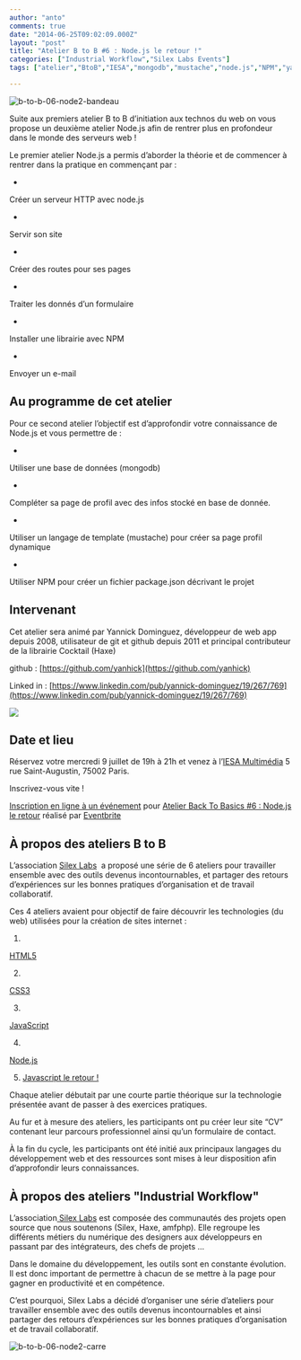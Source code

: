 ```yaml
---
author: "anto"
comments: true
date: "2014-06-25T09:02:09.000Z"
layout: "post"
title: "Atelier B to B #6 : Node.js le retour !"
categories: ["Industrial Workflow","Silex Labs Events"]
tags: ["atelier","BtoB","IESA","mongodb","mustache","node.js","NPM","yannick dominguez"]

---
```

![b-to-b-06-node2-bandeau](https://www.silexlabs.org/wp-content/uploads/2014/07/b-to-b-06-node2-bandeau.png)




Suite aux premiers atelier B to B d’initiation aux technos du web on vous propose un deuxième atelier Node.js afin de rentrer plus en profondeur dans le monde des serveurs web !




Le premier atelier Node.js a permis d’aborder la théorie et de commencer à rentrer dans la pratique en commençant par :







  *


Créer un serveur HTTP avec node.js





  *


Servir son site





  *


Créer des routes pour ses pages





  *


Traiter les donnés d’un formulaire





  *


Installer une librairie avec NPM





  *


Envoyer un e-mail







## Au programme de cet atelier




Pour ce second atelier l’objectif est d’approfondir votre connaissance de Node.js et vous permettre de :







  *


Utiliser une base de données (mongodb)





  *


Compléter sa page de profil avec des infos stocké en base de donnée.





  *


Utiliser un langage de template (mustache) pour créer sa page profil dynamique





  *


Utiliser NPM pour créer un fichier package.json décrivant le projet







## Intervenant




Cet atelier sera animé par Yannick Dominguez, développeur de web app depuis 2008, utilisateur de git et github depuis 2011 et principal contributeur de la librairie Cocktail (Haxe)




github : [https://github.com/yanhick](https://github.com/yanhick)




Linked in : [https://www.linkedin.com/pub/yannick-dominguez/19/267/769](https://www.linkedin.com/pub/yannick-dominguez/19/267/769)




![](https://lh5.googleusercontent.com/m0Iuj6grtlcDiuU_syNy8CLcCE135vk_J69kSNc7wqagQpiqbOrCAEuF1mSC3nlaOJSxNCHR2rJe2kK-Vs-NcnSxUWAk3kf-RPnmD3lbnshI3Q3tzNizQ5q1HvyiEGbSDg)





## Date et lieu




Réservez votre mercredi 9 juillet de 19h à 21h et venez à l’[IESA Multimédia](http://www.iesamultimedia.fr/) 5 rue Saint-Augustin, 75002 Paris.




Inscrivez-vous vite !








[Inscription en ligne à un événement](http://www.eventbrite.fr/r/etckt) pour [Atelier Back To Basics #6 : Node.js le retour](https://www.eventbrite.fr/e/billets-atelier-back-to-basics-6-nodejs-le-retour-12133980061?ref=etckt) réalisé par [Eventbrite](http://www.eventbrite.fr?ref=etckt)







## À propos des ateliers B to B




L’association [Silex Labs](https://www.silexlabs.org/)  a proposé une série de 6 ateliers pour travailler ensemble avec des outils devenus incontournables, et partager des retours d’expériences sur les bonnes pratiques d’organisation et de travail collaboratif.




Ces 4 ateliers avaient pour objectif de faire découvrir les technologies (du web) utilisées pour la création de sites internet :







  1.


[HTML5](https://www.silexlabs.org/201952/the-blog/blog-silex-labs/ateliers-b-to-b-back-to-basics-1-initiation-a-lhtml-5/)





  2.


[CSS3](https://www.silexlabs.org/201972/the-blog/blog-silex-labs/ateliers-b-to-b-back-to-basics-2-notions-css3/)





  3.


[JavaScript](https://www.silexlabs.org/201975/the-blog/blog-silex-labs/ateliers-b-to-b-back-to-basics-3-utilisation-de-javascript/)





  4.


[Node.js](https://www.silexlabs.org/201977/the-blog/blog-silex-labs/ateliers-b-to-b-back-to-basics-4-debuter-node-js)





  5. [Javascript le retour !](https://www.silexlabs.org/202577/the-blog/atelier-b-to-b-5-javascript-le-retour/)




Chaque atelier débutait par une courte partie théorique sur la technologie présentée avant de passer à des exercices pratiques.




Au fur et à mesure des ateliers, les participants ont pu créer leur site “CV” contenant leur parcours professionnel ainsi qu’un formulaire de contact.




À la fin du cycle, les participants ont été initié aux principaux langages du développement web et des ressources sont mises à leur disposition afin d’approfondir leurs connaissances.





## À propos des ateliers "Industrial Workflow"




L’association[ Silex Labs](https://www.silexlabs.org/) est composée des communautés des projets open source que nous soutenons (Silex, Haxe, amfphp). Elle regroupe les différents métiers du numérique des designers aux développeurs en passant par des intégrateurs, des chefs de projets ...




Dans le domaine du développement, les outils sont en constante évolution. Il est donc important de permettre à chacun de se mettre à la page pour gagner en productivité et en compétence.


C’est pourquoi, Silex Labs a décidé d’organiser une série d’ateliers pour travailler ensemble avec des outils devenus incontournables et ainsi partager des retours d’expériences sur les bonnes pratiques d’organisation et de travail collaboratif.

![b-to-b-06-node2-carre](https://www.silexlabs.org/wp-content/uploads/2014/07/b-to-b-06-node2-carre.png)


